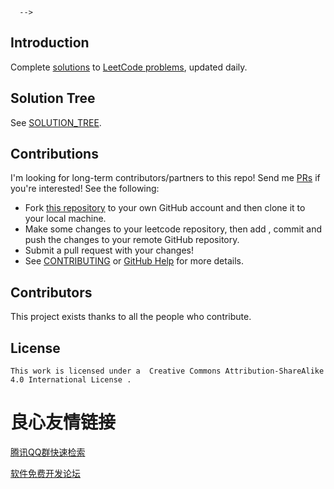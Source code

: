  
     
 

 
     
     
     
     
      
     
     
      
      -->
 

## Introduction
Complete [solutions](/solution) to [LeetCode problems](https://leetcode-cn.com/problemset/all/), updated daily.

## Solution Tree
See [SOLUTION_TREE](/solution/README.md).

## Contributions
I'm looking for long-term contributors/partners to this repo! Send me [PRs](https://github.com/doocs/leetcode/pulls) if you're interested! See the following:
-  Fork  [this repository](https://github.com/doocs/leetcode) to your own GitHub account and then  clone  it to your local machine.
- Make some changes to your leetcode repository, then  add ,  commit  and  push  the changes to your remote GitHub repository.
- Submit a pull request with your changes!
- See [CONTRIBUTING](/.github/CONTRIBUTING.md) or [GitHub Help](https://help.github.com/en) for more details.

 
     
 

## Contributors
This project exists thanks to all the people who contribute. 

   

## License
    This work is licensed under a  Creative Commons Attribution-ShareAlike 4.0 International License .


 # 良心友情链接

[腾讯QQ群快速检索](http://u.720life.cn/s/8cf73f7c)

[软件免费开发论坛](http://u.720life.cn/s/bbb01dc0)